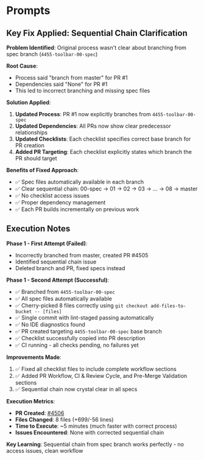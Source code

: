 <!-- markdownlint-disable MD013 -->
# Prompts

## Key Fix Applied: Sequential Chain Clarification

**Problem Identified**: Original process wasn't clear about branching from spec branch (`4455-toolbar-00-spec`)

**Root Cause**:

- Process said "branch from master" for PR #1
- Dependencies said "None" for PR #1
- This led to incorrect branching and missing spec files

**Solution Applied**:

1. **Updated Process**: PR #1 now explicitly branches from `4455-toolbar-00-spec`
2. **Updated Dependencies**: All PRs now show clear predecessor relationships
3. **Updated Checklists**: Each checklist specifies correct base branch for PR creation
4. **Added PR Targeting**: Each checklist explicitly states which branch the PR should target

**Benefits of Fixed Approach**:

- ✅ Spec files automatically available in each branch
- ✅ Clear sequential chain: 00-spec → 01 → 02 → 03 → ... → 08 → master
- ✅ No checklist access issues
- ✅ Proper dependency management
- ✅ Each PR builds incrementally on previous work

## Execution Notes

**Phase 1 - First Attempt (Failed)**:

- Incorrectly branched from master, created PR #4505  
- Identified sequential chain issue
- Deleted branch and PR, fixed specs instead

**Phase 1 - Second Attempt (Successful)**:

- ✅ Branched from `4455-toolbar-00-spec`
- ✅ All spec files automatically available
- ✅ Cherry-picked 8 files correctly using `git checkout add-files-to-bucket -- [files]`
- ✅ Single commit with lint-staged passing automatically
- ✅ No IDE diagnostics found
- ✅ PR created targeting `4455-toolbar-00-spec` base branch
- ✅ Checklist successfully copied into PR description
- ✅ CI running - all checks pending, no failures yet

**Improvements Made**:

1. ✅ Fixed all checklist files to include complete workflow sections
2. ✅ Added PR Workflow, CI & Review Cycle, and Pre-Merge Validation sections
3. ✅ Sequential chain now crystal clear in all specs

**Execution Metrics**:

- **PR Created**: [#4506](https://github.com/quiltdata/quilt/pull/4506)
- **Files Changed**: 8 files (+699/-56 lines)  
- **Time to Execute**: ~5 minutes (much faster with correct process)
- **Issues Encountered**: None with corrected sequential chain

**Key Learning**: Sequential chain from spec branch works perfectly - no access issues, clean workflow
